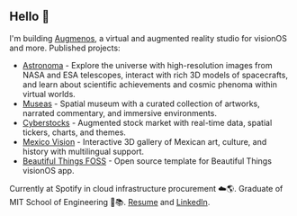 ## Hello 👋

I'm building [Augmenos](https://www.augmenos.com), a virtual and augmented reality studio for visionOS and more. Published projects:
- [Astronoma](https://www.astronoma.app) - Explore the universe with high-resolution images from NASA and ESA telescopes, interact with rich 3D models of spacecrafts, and learn about scientific achievements and cosmic phenoma within virtual worlds.
- [Museas](https://www.museas.com) - Spatial museum with a curated collection of artworks, narrated commentary, and immersive  environments.
- [Cyberstocks](https://www.augmenos.com/cyberstocks) - Augmented stock market with real-time data, spatial tickers, charts, and themes. 
- [Mexico Vision](https://www.augmenos.com/mexicovision) - Interactive 3D gallery of Mexican art, culture, and history with multilingual  support.
- [Beautiful Things FOSS](https://github.com/augmenos/BeautifulThingsFOSS) - Open source template for Beautiful Things visionOS app.

Currently at Spotify in cloud infrastructure procurement ☁️🌎.
Graduate of MIT School of Engineering 🤖📚. [Resume](https://www.mggscm.com/resume) and [LinkedIn](https://www.linkedin.com/in/mggscm/).
